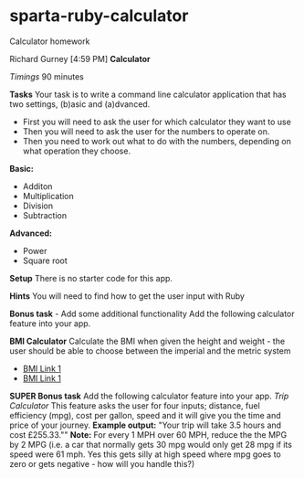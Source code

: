 # sparta-ruby-calculator
Calculator homework

Richard Gurney [4:59 PM]
**Calculator**

*Timings*
90 minutes

**Tasks**
Your task is to write a command line calculator application that has two settings, (b)asic and (a)dvanced.
- First you will need to ask the user for which calculator they want to use
- Then you will need to ask the user for the numbers to operate on.
- Then you need to work out what to do with the numbers, depending on what operation they choose.

**Basic:**
  - Additon
  - Multiplication
  - Division
  - Subtraction

**Advanced:**
  - Power
  - Square root

**Setup**
There is no starter code for this app.

**Hints**
You will need to find how to get the user input with Ruby

**Bonus task** - Add some additional functionality
Add the following calculator feature into your app.

**BMI Calculator**
Calculate the BMI when given the height and weight - the user should be able to choose between the imperial and the metric system
- [BMI Link 1](http://en.wikipedia.org/wiki/Body_mass_index)
- [BMI Link 1](http://www.wikihow.com/Image:BMI.jpg)

**SUPER Bonus task**
Add the following calculator feature into your app.
*Trip Calculator*
This feature asks the user for four inputs; distance, fuel efficiency (mpg), cost per gallon, speed and it will give you the time and price of your journey.
**Example output:** "Your trip will take 3.5 hours and cost £255.33.""
**Note:** For every 1 MPH over 60 MPH, reduce the the MPG by 2 MPG (i.e. a car that normally gets 30 mpg would only get 28 mpg if its speed were 61 mph. Yes this gets silly at high speed where mpg goes to zero or gets negative - how will you handle this?)
